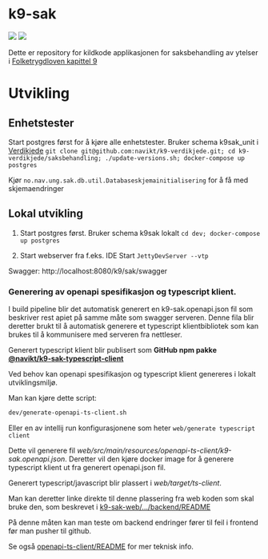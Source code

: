 # k9-sak

[![](https://github.com/navikt/k9-sak/workflows/Bygg%20og%20deploy/badge.svg)](https://github.com/navikt/k9-sak/actions?query=workflow%3A%22Bygg+og+deploy%22) [![](https://github.com/navikt/k9-verdikjede/workflows/Tester%20saksbehandling/badge.svg)](https://navikt.github.io/k9-verdikjede)

Dette er repository for kildkode applikasjonen for saksbehandling av ytelser i [Folketrygdloven kapittel 9](https://lovdata.no/dokument/NL/lov/1997-02-28-19/KAPITTEL_5-5#%C2%A79-1)

# Utvikling
   
## Enhetstester
Start postgres først for å kjøre alle enhetstester. Bruker schema k9sak_unit i
[Verdikjede](https://github.com/navikt/k9-verdikjede/tree/master/saksbehandling)
`git clone git@github.com:navikt/k9-verdikjede.git; cd k9-verdikjede/saksbehandling; ./update-versions.sh; docker-compose up postgres`  

Kjør `no.nav.ung.sak.db.util.Databaseskjemainitialisering` for å få med skjemaendringer

## Lokal utvikling
1. Start postgres først. Bruker schema k9sak lokalt
   `cd dev; docker-compose up postgres`

2. Start webserver fra f.eks. IDE
   Start `JettyDevServer --vtp` 

Swagger: http://localhost:8080/k9/sak/swagger

### Generering av openapi spesifikasjon og typescript klient.

I build pipeline blir det automatisk generert en k9-sak.openapi.json fil som beskriver rest apiet på samme måte som 
swagger serveren. Denne fila blir deretter brukt til å automatisk generere et typescript klientbibliotek som kan brukes
til å kommunisere med serveren fra nettleser.

Generert typescript klient blir publisert som **GitHub npm pakke [@navikt/k9-sak-typescript-client](https://github.com/navikt/k9-sak/pkgs/npm/k9-sak-typescript-client)**

Ved behov kan openapi spesifikasjon og typescript klient genereres i lokalt utviklingsmiljø.

Man kan kjøre dette script:

```bash
dev/generate-openapi-ts-client.sh
```

Eller en av intellij run konfigurasjonene som heter `web/generate typescript client`

Dette vil generere fil _web/src/main/resources/openapi-ts-client/k9-sak.openapi.json_. Deretter vil den 
kjøre docker image for å generere typescript klient ut fra generert openapi.json fil.

Generert typescript/javascript blir plassert i _web/target/ts-client_.

Man kan deretter linke direkte til denne plassering fra web koden som skal bruke den, som beskrevet i 
[k9-sak-web/.../backend/README](https://github.com/navikt/k9-sak-web/tree/master/packages/v2/backend#lokal-k9-sak-typescript-client-bruk)

På denne måten kan man teste om backend endringer fører til feil i frontend før man pusher til github.

Se også [openapi-ts-client/README](web/src/main/resources/openapi-ts-client/README.md) for mer teknisk info.
